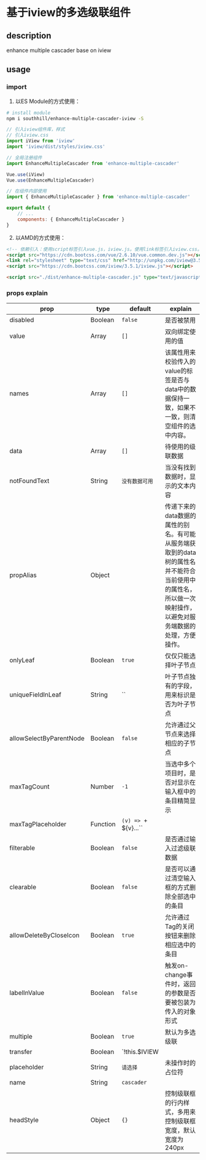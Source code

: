 # 基于iview的多选级联组件

## description

enhance multiple cascader base on iview

## usage

### import
1. 以ES Module的方式使用：
```bash
# install module
npm i southhill/enhance-multiple-cascader-iview -S
```
```javascript
// 引入iview组件库，样式
// 引入iview.css
import iView from 'iview'
import 'iview/dist/styles/iview.css'

// 全局注册组件
import EnhanceMultipleCascader from 'enhance-multiple-cascader'

Vue.use(iView)
Vue.use(EnhanceMultipleCascader)

// 在组件内部使用
import { EnhanceMultipleCascader } from 'enhance-multiple-cascader'

export default {
    // ...
    components: { EnhanceMultipleCascader }
}
```
2. 以AMD的方式使用：  
```html
<!-- 依赖引入：使用script标签引入vue.js，iview.js。使用link标签引入iview.css。-->
<script src="https://cdn.bootcss.com/vue/2.6.10/vue.common.dev.js"></script>
<link rel="stylesheet" type="text/css" href="http://unpkg.com/iview@3.5.1/dist/styles/iview.css">
<script src="https://cdn.bootcss.com/iview/3.5.1/iview.js"></script>

<script src="./dist/enhance-multiple-cascader.js" type="text/javascript"><script>
```
### props explain
<!-- props explain start -->
|prop|type|default|explain|
|--|--|--|--|
|disabled|Boolean|`false`|是否被禁用|
|value|Array|`[]`|双向绑定使用的值|
|names|Array|`[]`|该属性用来校验传入的value的标签是否与data中的数据保持一致，如果不一致，则清空组件的选中内容。|
|data|Array|`[]`|待使用的级联数据|
|notFoundText|String|`没有数据可用`|当没有找到数据时，显示的文本内容|
|propAlias|Object||传递下来的data数据的属性的别名。有可能从服务端获取到的data树的属性名并不能符合当前使用中的属性名，所以做一次映射操作，以避免对服务端数据的处理，方便操作。|
|onlyLeaf|Boolean|`true`|仅仅只能选择叶子节点|
|uniqueFieldInLeaf|String|``|叶子节点独有的字段，用来标识是否为叶子节点|
|allowSelectByParentNode|Boolean|`false`|允许通过父节点来选择相应的子节点|
|maxTagCount|Number|`-1`|当选中多个项目时，是否对显示在输入框中的条目精简显示|
|maxTagPlaceholder|Function|`(v) => `+ ${v}...``||
|filterable|Boolean|`false`|是否通过输入过滤级联数据|
|clearable|Boolean|`false`|是否可以通过清空输入框的方式删除全部选中的条目|
|allowDeleteByCloseIcon|Boolean|`true`|允许通过Tag的关闭按钮来删除相应选中的条目|
|labelInValue|Boolean|`false`|触发on-change事件时，返回的参数是否要被包装为传入的对象形式|
|multiple|Boolean|`true`|默认为多选级联|
|transfer|Boolean|`!this.$IVIEW || this.$IVIEW.transfer === '' ? false : this.$IVIEW.transfer`|下拉组件是否挂载到body元素上|
|placeholder|String|`请选择`|未操作时的占位符|
|name|String|`cascader`||
|headStyle|Object|`{}`|控制级联框的行内样式，多用来控制级联框宽度，默认宽度为240px|
<!-- props explain end -->




















      

